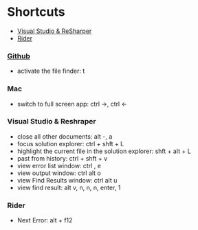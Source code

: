 # Shortcuts

* [Visual Studio & ReSharper](#visual-studio--resharper)
* [Rider](#rider)

### [Github](https://help.github.com/articles/using-keyboard-shortcuts/)

* activate the file finder: t 


### Mac

* switch to full screen app: ctrl ->, ctrl <-


### Visual Studio & Reshraper

* close all other documents: alt -,  a
* focus solution explorer: ctrl + shft + L
* highlight the current file in the solution explorer: shft + alt + L
* past from history: ctrl + shft + v
* view error list window: ctrl \, e
* view output window: ctrl alt o
* view Find Results window: ctrl alt u
* view find result: alt v, n, n, n, enter, 1

### Rider

* Next Error: alt + f12
